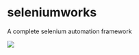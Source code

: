 # seleniumworks
A complete selenium automation framework

![](https://s3.amazonaws.com/f.cl.ly/items/2F333D192M0t401o3B2p/seleniumworks_HD.png)
